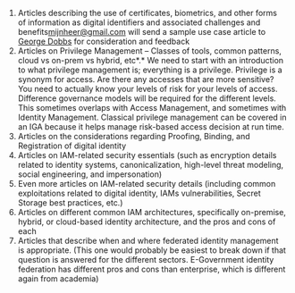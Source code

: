 1. Articles describing the use of certificates, biometrics, and other forms of information as digital identifiers and associated challenges and benefits[mijnheer@gmail.com](mailto:mijnheer@gmail.com) will send a sample use case article to [George Dobbs](mailto:gdobbs@idpro.org) for consideration and feedback
2. Articles on Privilege Management – Classes of tools, common patterns, cloud vs on-prem vs hybrid, etc*.* We need to start with an introduction to what privilege management is; everything is a privilege. Privilege is a synonym for access. Are there any accesses that are more sensitive? You need to actually know your levels of risk for your levels of access. Difference governance models will be required for the different levels. This sometimes overlaps with Access Management, and sometimes with Identity Management. Classical privilege management can be covered in an IGA because it helps manage risk-based access decision at run time. 
3. Articles on the considerations regarding Proofing, Binding, and Registration of digital identity
4. Articles on IAM-related security essentials (such as encryption details related to identity systems, canonicalization, high-level threat modeling, social engineering, and impersonation)
5. Even more articles on IAM-related security details (including common exploitations related to digital identity, IAMs vulnerabilities, Secret Storage best practices, etc.)
6. Articles on different common IAM architectures, specifically on-premise, hybrid, or cloud-based identity architecture, and the pros and cons of each
7. Articles that describe when and where federated identity management is appropriate. (This one would probably be easiest to break down if that question is answered for the different sectors. E-Government identity federation has different pros and cons than enterprise, which is different again from academia)